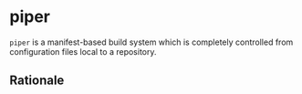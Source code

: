 # piper

`piper` is a manifest-based build system which is completely controlled from
configuration files local to a repository.

## Rationale
